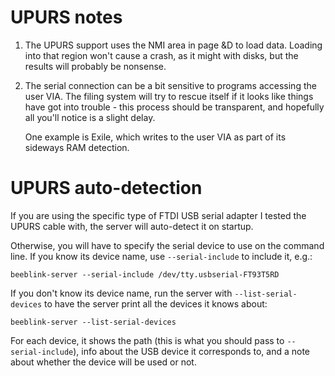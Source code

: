 # UPURS notes

1. The UPURS support uses the NMI area in page &D to load data.
   Loading into that region won't cause a crash, as it might with
   disks, but the results will probably be nonsense.
   
2. The serial connection can be a bit sensitive to programs accessing
   the user VIA. The filing system will try to rescue itself if it
   looks like things have got into trouble - this process should be
   transparent, and hopefully all you'll notice is a slight delay.
   
   One example is Exile, which writes to the user VIA as part of its
   sideways RAM detection.

# UPURS auto-detection

If you are using the specific type of FTDI USB serial adapter I tested
the UPURS cable with, the server will auto-detect it on startup.

Otherwise, you will have to specify the serial device to use on the
command line. If you know its device name, use `--serial-include` to
include it, e.g.:

    beeblink-server --serial-include /dev/tty.usbserial-FT93T5RD
	
If you don't know its device name, run the server with
`--list-serial-devices` to have the server print all the devices it
knows about:

    beeblink-server --list-serial-devices
	
For each device, it shows the path (this is what you should pass to
`--serial-include`), info about the USB device it corresponds to, and
a note about whether the device will be used or not.
